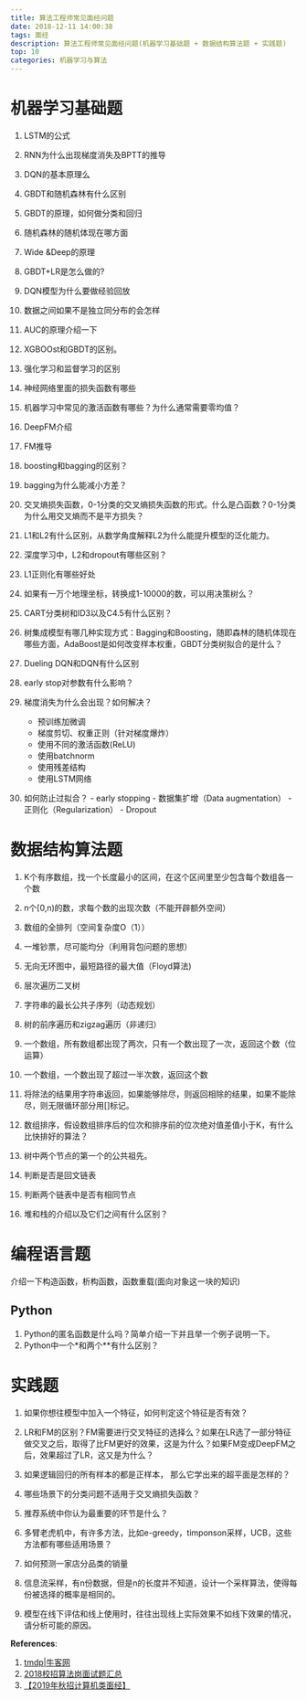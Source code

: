```yaml
---
title: 算法工程师常见面经问题
date: 2018-12-11 14:00:38
tags: 面经
description: 算法工程师常见面经问题(机器学习基础题 + 数据结构算法题 + 实践题)
top: 10
categories: 机器学习与算法
---
```



# 机器学习基础题

1. LSTM的公式

2. RNN为什么出现梯度消失及BPTT的推导

3. DQN的基本原理么

4. GBDT和随机森林有什么区别

5. GBDT的原理，如何做分类和回归

6. 随机森林的随机体现在哪方面

7. Wide &Deep的原理

8. GBDT+LR是怎么做的?

9. DQN模型为什么要做经验回放

10. 数据之间如果不是独立同分布的会怎样

11. AUC的原理介绍一下

12. XGBOOst和GBDT的区别。

13. 强化学习和监督学习的区别

14. 神经网络里面的损失函数有哪些

15. 机器学习中常见的激活函数有哪些？为什么通常需要零均值？

16. DeepFM介绍

17. FM推导

18. boosting和bagging的区别？

19. bagging为什么能减小方差？

20. 交叉熵损失函数，0-1分类的交叉熵损失函数的形式。什么是凸函数？0-1分类为什么用交叉熵而不是平方损失？

21. L1和L2有什么区别，从数学角度解释L2为什么能提升模型的泛化能力。

22. 深度学习中，L2和dropout有哪些区别？

23. L1正则化有哪些好处

24. 如果有一万个地理坐标，转换成1-10000的数，可以用决策树么？

25. CART分类树和ID3以及C4.5有什么区别？

26. 树集成模型有哪几种实现方式：Bagging和Boosting，随即森林的随机体现在哪些方面，AdaBoost是如何改变样本权重，GBDT分类树拟合的是什么？

27. Dueling DQN和DQN有什么区别

28. early stop对参数有什么影响？
29. 梯度消失为什么会出现？如何解决？
    - 预训练加微调
    - 梯度剪切、权重正则（针对梯度爆炸）
    - 使用不同的激活函数(ReLU)
    - 使用batchnorm
    - 使用残差结构
    - 使用LSTM网络
 30. 如何防止过拟合？
    - early stopping
    - 数据集扩增（Data augmentation）
    - 正则化（Regularization）
    - Dropout




# 数据结构算法题

1. K个有序数组，找一个长度最小的区间，在这个区间里至少包含每个数组各一个数

2. n个[0,n)的数，求每个数的出现次数（不能开辟额外空间）

3. 数组的全排列（空间复杂度O（1））

4. 一堆钞票，尽可能均分（利用背包问题的思想）

5. 无向无环图中，最短路径的最大值（Floyd算法)

6. 层次遍历二叉树

7. 字符串的最长公共子序列（动态规划）

8. 树的前序遍历和zigzag遍历（非递归）

9. 一个数组，所有数组都出现了两次，只有一个数出现了一次，返回这个数（位运算）

10. 一个数组，一个数出现了超过一半次数，返回这个数

11. 将除法的结果用字符串返回，如果能够除尽，则返回相除的结果，如果不能除尽，则无限循环部分用[]标记。

12. 数组排序，假设数组排序后的位次和排序前的位次绝对值差值小于K，有什么比快排好的算法？

13. 树中两个节点的第一个的公共祖先。

14. 判断是否是回文链表

15. 判断两个链表中是否有相同节点
16. 堆和栈的介绍以及它们之间有什么区别？

# 编程语言题
介绍一下构造函数，析构函数，函数重载(面向对象这一块的知识)
 ## Python
  1. Python的匿名函数是什么吗？简单介绍一下并且举一个例子说明一下。
  2. Python中一个\*和两个\**有什么区别？



# 实践题

1. 如果你想往模型中加入一个特征，如何判定这个特征是否有效？

2. LR和FM的区别？FM需要进行交叉特征的选择么？如果在LR选了一部分特征做交叉之后，取得了比FM更好的效果，这是为什么？如果FM变成DeepFM之后，效果超过了LR，这又是为什么？

3. 如果逻辑回归的所有样本的都是正样本， 那么它学出来的超平面是怎样的？

4. 哪些场景下的分类问题不适用于交叉熵损失函数？

5. 推荐系统中你认为最重要的环节是什么？

6. 多臂老虎机中，有许多方法，比如e-greedy，timponson采样，UCB，这些方法都有哪些适用场景？

7. 如何预测一家店分品类的销量

8. 信息流采样，有n份数据，但是n的长度并不知道，设计一个采样算法，使得每份被选择的概率是相同的。

9. 模型在线下评估和线上使用时，往往出现线上实际效果不如线下效果的情况，请分析可能的原因。



**References**:
1. [tmdp|牛客网](https://www.nowcoder.com/discuss/111127)
2. [2018校招算法岗面试题汇总](https://zhuanlan.zhihu.com/p/36801851)
3. [【2019年秋招计算机类面经】](https://github.com/zslomo/2019-Autumn-recruitment-experience)

